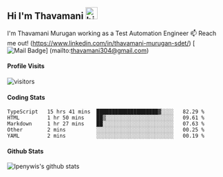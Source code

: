 ## Hi I'm Thavamani <img src="https://user-images.githubusercontent.com/1303154/88677602-1635ba80-d120-11ea-84d8-d263ba5fc3c0.gif" width="28px" alt="hi">

I'm Thavamani Murugan working as a Test Automation Engineer 
:mailbox: Reach me out!
(https://www.linkedin.com/in/thavamani-murugan-sdet/) [![Mail Badge](https://img.shields.io/badge/-@islempenywis-e84393?style=flat&labelColor=e84393&logo=instagram&logoColor=white)]
(mailto:thavamani304@gmail.com)
#### Profile Visits 

![visitors](https://visitor-badge.glitch.me/badge?page_id=ipenywis.ipenywis)

#### Coding Stats

<!--START_SECTION:waka-->
```text
TypeScript   15 hrs 41 mins  ████████████████████▓░░░░   82.29 % 
HTML         1 hr 50 mins    ██▒░░░░░░░░░░░░░░░░░░░░░░   09.61 % 
Markdown     1 hr 27 mins    ██░░░░░░░░░░░░░░░░░░░░░░░   07.63 % 
Other        2 mins          ░░░░░░░░░░░░░░░░░░░░░░░░░   00.25 % 
YAML         2 mins          ░░░░░░░░░░░░░░░░░░░░░░░░░   00.19 % 
```
<!--END_SECTION:waka-->

#### Github Stats

![Ipenywis's github stats](https://github-readme-stats.vercel.app/api?username=Thavamani13&count_private=true&theme=tokyonight&hide=contribs,prs)
</details>
  
  
